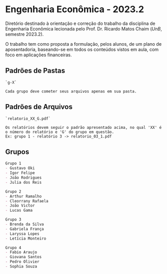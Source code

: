 # Engenharia Econômica - 2023.2

Diretório destinado à orientação e correção do trabalho da disciplina de Engenharia Econômica lecionada pelo Prof. Dr. Ricardo Matos Chaim (_UnB_, semestre 2023.2).

O trabalho tem como proposta a formulação, pelos alunos, de um plano de aposentadoria, baseando-se em todos os conteúdos vistos em aula, com foco em aplicações financeiras.

## Padrões de Pastas

    `g-X`

    Cada grupo deve cometer seus arquivos apenas em sua pasta.

## Padrões de Arquivos

    `relatorio_XX_G.pdf`

    Os relatórios devem seguir o padrão apresentado acima, no qual 'XX' é o número do relatório e 'G' do grupo em questão.
    Ex: grupo 1 - relatório 3 -> relatorio_03_1.pdf

## Grupos

```md
Grupo 1
- Gustavo Oki
- Igor Felipe
- João Rodrigues
- Julia dos Reis
```
```md
Grupo 2
- Arthur Ramalho
- Cleorrany Rafaela
- João Victor
- Lucas Gama
```
```md
Grupo 3
- Brenda da Silva
- Gabriela França
- Laryssa Lopes
- Letícia Monteiro
```
```md
Grupo 4
- Fabio Araujo
- Giovana Santos
- Pedro Olivier
- Sophia Souza
```
